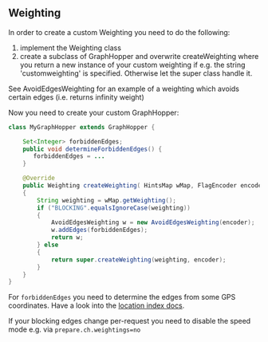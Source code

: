 ## Weighting

In order to create a custom Weighting you need to do the following:

 1. implement the Weighting class
 2. create a subclass of GraphHopper and overwrite createWeighting where you return a new instance of your custom weighting if e.g. the string 'customweighting' is specified. Otherwise let the super class handle it.

See AvoidEdgesWeighting for an example of a weighting which avoids certain edges (i.e. returns infinity weight)

Now you need to create your custom GraphHopper:

```java
class MyGraphHopper extends GraphHopper {

    Set<Integer> forbiddenEdges;
    public void determineForbiddenEdges() {
       forbiddenEdges = ...
    }

    @Override
    public Weighting createWeighting( HintsMap wMap, FlagEncoder encoder )
    {
        String weighting = wMap.getWeighting();
        if ("BLOCKING".equalsIgnoreCase(weighting)) 
        {
            AvoidEdgesWeighting w = new AvoidEdgesWeighting(encoder);
            w.addEdges(forbiddenEdges);
            return w;
        } else 
        {
            return super.createWeighting(weighting, encoder);
        }
    }
}
```

For `forbiddenEdges` you need to determine the edges from some GPS coordinates. 
Have a look into the [location index docs](./location-index.md). 

If your blocking edges change per-request you need to disable the speed mode e.g. via `prepare.ch.weightings=no`

